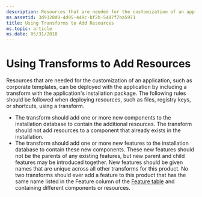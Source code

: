 ```yaml
---
description: Resources that are needed for the customization of an application, such as corporate templates, can be deployed with the application by including a transform with the application's installation package.
ms.assetid: 3d9328d0-4d95-449c-bf2b-5487f7ba5971
title: Using Transforms to Add Resources
ms.topic: article
ms.date: 05/31/2018
---
```


# Using Transforms to Add Resources

Resources that are needed for the customization of an application, such as corporate templates, can be deployed with the application by including a transform with the application's installation package. The following rules should be followed when deploying resources, such as files, registry keys, or shortcuts, using a transform.

-   The transform should add one or more new components to the installation database to contain the additional resources. The transform should not add resources to a component that already exists in the installation.
-   The transform should add one or more new features to the installation database to contain these new components. These new features should not be the parents of any existing features, but new parent and child features may be introduced together. New features should be given names that are unique across all other transforms for this product. No two transforms should ever add a feature to this product that has the same name listed in the Feature column of the [Feature table](feature-table.md) and containing different components or resources.

 

 



